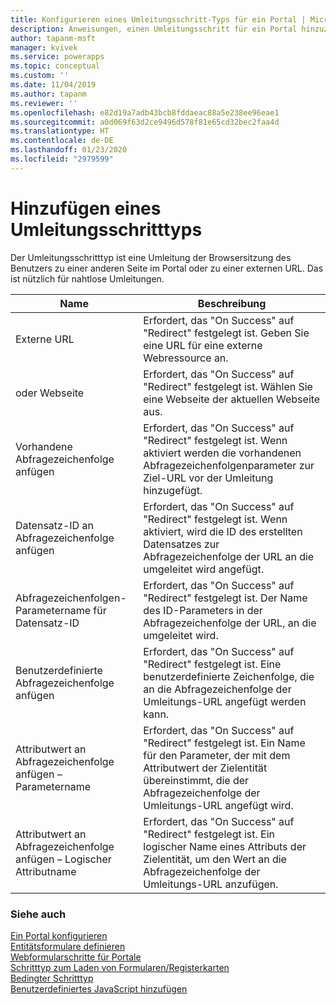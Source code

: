 ```yaml
---
title: Konfigurieren eines Umleitungsschritt-Typs für ein Portal | MicrosoftDocs
description: Anweisungen, einen Umleitungsschritt für ein Portal hinzuzufügen und zu konfigurieren.
author: tapanm-msft
manager: kvivek
ms.service: powerapps
ms.topic: conceptual
ms.custom: ''
ms.date: 11/04/2019
ms.author: tapanm
ms.reviewer: ''
ms.openlocfilehash: e82d19a7adb43bcb8fddaeac88a5e238ee96eae1
ms.sourcegitcommit: a0d069f63d2ce9496d578f81e65cd32bec2faa4d
ms.translationtype: HT
ms.contentlocale: de-DE
ms.lasthandoff: 01/23/2020
ms.locfileid: "2979599"
---
```

# <a name="add-a-redirect-step-type"></a>Hinzufügen eines Umleitungsschritttyps

Der Umleitungsschritttyp ist eine Umleitung der Browsersitzung des Benutzers zu einer anderen Seite im Portal oder zu einer externen URL. Das ist nützlich für nahtlose Umleitungen.

| Name                                                            | Beschreibung                                                                                                                                                                                  |
|-----------------------------------------------------------------|----------------------------------------------------------------------------------------------------------------------------------------------------------------------------------------------|
| Externe URL                                                    | Erfordert, das "On Success" auf "Redirect" festgelegt ist. Geben Sie eine URL für eine externe Webressource an.                                                                                                       |
| oder Webseite                                                     | Erfordert, das "On Success" auf "Redirect" festgelegt ist. Wählen Sie eine Webseite der aktuellen Webseite aus.                                                                                                             |
| Vorhandene Abfragezeichenfolge anfügen                                    | Erfordert, das "On Success" auf "Redirect" festgelegt ist. Wenn aktiviert werden die vorhandenen Abfragezeichenfolgenparameter zur Ziel-URL vor der Umleitung hinzugefügt.                                                 |
| Datensatz-ID an Abfragezeichenfolge anfügen                                | Erfordert, das "On Success" auf "Redirect" festgelegt ist. Wenn aktiviert, wird die ID des erstellten Datensatzes zur Abfragezeichenfolge der URL an die umgeleitet wird angefügt.                                               |
| Abfragezeichenfolgen-Parametername für Datensatz-ID                           | Erfordert, das "On Success" auf "Redirect" festgelegt ist. Der Name des ID-Parameters in der Abfragezeichenfolge der URL, an die umgeleitet wird.                                                                        |
| Benutzerdefinierte Abfragezeichenfolge anfügen                                      | Erfordert, das "On Success" auf "Redirect" festgelegt ist. Eine benutzerdefinierte Zeichenfolge, die an die Abfragezeichenfolge der Umleitungs-URL angefügt werden kann.                                                                  |
| Attributwert an Abfragezeichenfolge anfügen – Parametername         | Erfordert, das "On Success" auf "Redirect" festgelegt ist. Ein Name für den Parameter, der mit dem Attributwert der Zielentität übereinstimmt, die der Abfragezeichenfolge der Umleitungs-URL angefügt wird. |
| Attributwert an Abfragezeichenfolge anfügen – Logischer Attributname | Erfordert, das "On Success" auf "Redirect" festgelegt ist. Ein logischer Name eines Attributs der Zielentität, um den Wert an die Abfragezeichenfolge der Umleitungs-URL anzufügen.                            |

### <a name="see-also"></a>Siehe auch

[Ein Portal konfigurieren](configure-portal.md)  
[Entitätsformulare definieren](entity-forms.md)  
[Webformularschritte für Portale](web-form-steps.md)  
[Schritttyp zum Laden von Formularen/Registerkarten](load-form-step.md)  
[Bedingter Schritttyp](add-conditional-step.md)  
[Benutzerdefiniertes JavaScript hinzufügen](add-custom-javascript.md)  

